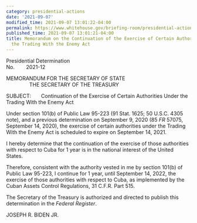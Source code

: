 ```yaml
---
category: presidential-actions
date: '2021-09-07'
modified_time: 2021-09-07 13:01:22-04:00
permalink: https://www.whitehouse.gov/briefing-room/presidential-actions/2021/09/07/memorandum-on-the-continuation-of-the-exercise-of-certain-authorities-under-the-trading-with-the-enemy-act/
published_time: 2021-09-07 13:01:21-04:00
title: Memorandum on the Continuation of the Exercise of Certain Authorities Under
  the Trading With the Enemy Act
---
```

 
Presidential Determination  
No.        2021-12          
  
MEMORANDUM FOR THE SECRETARY OF STATE  
                THE SECRETARY OF THE TREASURY  
  
SUBJECT:       Continuation of the Exercise of Certain Authorities Under
the Trading With the Enemy Act  
  
Under section 101(b) of Public Law 95-223 (91 Stat. 1625; 50 U.S.C. 4305
note), and a previous determination on September 9, 2020 (85 *FR* 57075,
September 14, 2020), the exercise of certain authorities under the
Trading With the Enemy Act is scheduled to expire on September 14,
2021.  
  
I hereby determine that the continuation of the exercise of those
authorities with respect to Cuba for 1 year is in the national interest
of the United States.  
  
Therefore, consistent with the authority vested in me by section 101(b)
of Public Law 95-223, I continue for 1 year, until September 14, 2022,
the exercise of those authorities with respect to Cuba, as implemented
by the Cuban Assets Control Regulations, 31 C.F.R. Part 515.  
  
The Secretary of the Treasury is authorized and directed to publish this
determination in the *Federal Register*.

JOSEPH R. BIDEN JR.
